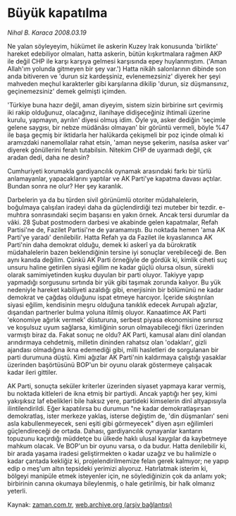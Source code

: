 # Büyük kapatılma

*Nihal B. Karaca 2008.03.19*

<tr><td class="metin" colspan="2" style="padding-top: 20px; padding-left: 5px; padding-right: 10px;">Ne yalan söyleyeyim, hükümet ile askerin Kuzey Irak konusunda 'birlikte' hareket edebiliyor olmaları, hatta askerin, bütün kışkırtmalara rağmen AKP ile değil CHP ile karşı karşıya gelmesi karşısında epey huylanmıştım. ('Aman Allah'ım yolunda gitmeyen bir şey var.') Hatta nikâh salonlarının dibinde son anda bitiveren ve 'durun siz kardeşsiniz, evlenemezsiniz' diyerek her şeyi mahveden meçhul karakterler gibi karşılarına dikilip 'durun, siz düşmansınız, geçinemezsiniz' demek gelmişti içimden.</td></tr><tr><td class="metin" colspan="2" style="padding-top: 20px; padding-left: 5px; padding-right: 10px;"><p>'Türkiye buna hazır değil, aman diyeyim, sistem sizin birbirine sırt çevirmiş iki rakip olduğunuz, olacağınız, ilanihaye didişeceğiniz ihtimali üzerine kurulu, yapmayın, ayrılın' diyesi olmuş idim. Öyle ya, asker dediğin 'seçimle gelene saygısı, bir nebze müdânâsı olmayan' bir görüntü vermeli, böyle %47 ile başa geçmiş bir iktidarla her halükarda çekişmeli bir poz içinde olmalı ki aramızdaki nanemollalar rahat etsin, 'aman neyse şekerim, nasılsa asker var' diyerek gönüllerini ferah tutabilsin. Nitekim CHP de uyarmadı değil, çık aradan dedi, daha ne desin?
<p>Cumhuriyeti korumakla gardiyancılık oynamak arasındaki farkı bir türlü anlamayanlar, yapacaklarını yaptılar ve AK Parti'ye kapatma davası açtılar. Bundan sonra ne olur? Her şey karanlık. 
<p>Darbelerin ya da bu türden sivil görünümlü otoriter müdahalelerin, boğulmaya çalışılan iradeyi daha da güçlendirdiği tezi muteber bir tezdir. e-muhtıra sonrasındaki seçim başarısı en yakın örnek. Ancak tersi durumlar da vâki. 28 Şubat postmodern darbesi ve akabinde gelen kapatmalar, Refah Partisi'ne de, Fazilet Partisi'ne de yaramamıştı. Bu noktada hemen 'ama AK Parti'ye yaradı' denilebilir. Hatta Refah ya da Fazilet ile kıyaslanınca AK Parti'nin daha demokrat olduğu, demek ki askerî ya da bürokratik müdahalelerin bazen beklendiğinin tersine iyi sonuçlar verebileceği de. Ben aynı kanıda değilim. Çünkü AK Parti örneğiyle de gördük ki, kimlik ciheti suç unsuru haline getirilen siyasi eğilim ne kadar güçlü olursa olsun, sürekli olarak samimiyetinden kuşku duyulan bir parti oluyor. Takiyye yapıp yapmadığı sorgusunu sırtında bir yük gibi taşımak zorunda kalıyor. Bu yük nedeniyle hareket kabiliyeti azaldığı gibi, enerjisinin bir bölümünü ne kadar demokrat ve çağdaş olduğunu ispat etmeye harcıyor. İçeride sıkıştırılan siyasi eğilim, kendisinin meşru olduğuna tanıklık edecek Avrupalı ağızlar, dışarıdan partnerler bulma yoluna itilmiş oluyor. Kanaatimce AK Parti 'ekonomiye ağırlık vermek' düsturuna, serbest piyasa ekonomisine sınırsız ve koşulsuz uyum sağlarsa, kimliğinin sorun olmayabileceği fikri üzerinden varmıştı biraz da. Fakat sonuç ne oldu? AK Parti, kamusal alanı dinî olandan arındırmaya cehdetmiş, milletin dininden rahatsız olan 'odakları', gizli ajandası olmadığına ikna edemediği gibi, milli hasletleri de sorgulanan bir parti durumuna düştü. Kimi ağızlar AK Parti'nin kaldırmaya çalıştığı yasaklar üzerinden başörtüsünü BOP'un bir oyunu olarak göstermeye çalışacak kadar ileri gittiler. 
<p>AK Parti, sonuçta seküler kriterler üzerinden siyaset yapmaya karar vermiş, bu noktada kitleleri de ikna etmiş bir partiydi. Ancak yaptığı her şey, kimi yakışıksız laf ebelikleri bile haksız yere, partideki kimselerin dinî altyapısıyla ilintilendirildi. Eğer kapatılırsa bu durumun "ne kadar demokratlaşırsan demokratlaş, ister merkeze yaklaş, isterse değiştim de, 'din düşmanları' seni asla kabullenmeyecek, seni eşiti gibi görmeyecek" diyen aşırı eğilimleri güçlendireceği de ortada. Dahası, gardiyancılık oynayanlar kantarın topuzunu kaçırdığı müddetçe bu ülkede haklı ulusal kaygılar da kaybetmeye mahkum olacak. Ve BOP'un bir oyunu varsa, o da budur. Hatta denilebilir ki, bir arada yaşama iradesi geliştirmekten o kadar uzağız ve bu halimizle o kadar çantada kekliğiz ki, projelendirilmemize felan gerek kalmıyor; ne yapıp edip o meş'um altın tepsideki yerimizi alıyoruz. Hatırlatmak isterim ki, bölgeyi manipüle etmek isteyenler için, ne söylediğinizin çok da anlamı yok; birbirinin canına okumaya bileylenmiş, o hale getirilmiş, bir halk olmanız yeterli.<br/></p></p></p></p></td></tr>

Kaynak: [zaman.com.tr](http://zaman.com.tr/yazar.do?yazino=666403), [web.archive.org (arşiv bağlantısı)](http://web.archive.org/web/20080419002946/http://www.zaman.com.tr:80/yazar.do?yazino=666403)
